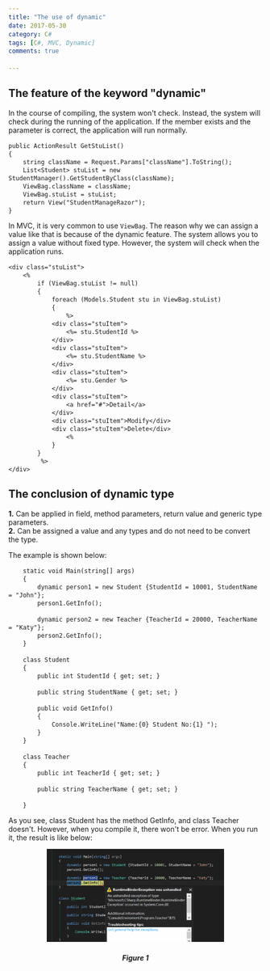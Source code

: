 ```yaml
---
title: "The use of dynamic"
date: 2017-05-30
category: C#
tags: [C#, MVC, Dynamic]
comments: true

---
```


## The feature of the keyword "dynamic"

In the course of compiling, the system won't check. Instead, the system will check during the running of the application. If the member exists and the parameter is correct, the application will run normally.  
    
    public ActionResult GetStuList()
    {
        string className = Request.Params["className"].ToString();
        List<Student> stuList = new StudentManager().GetStudentByClass(className);
        ViewBag.className = className;
        ViewBag.stuList = stuList;
        return View("StudentManageRazor");
    }

In MVC, it is very common to use `ViewBag`. The reason why we can assign a value like that is because of the dynamic feature. The system allows you to assign a value without fixed type. However, the system will check when the application runs.  
 
    <div class="stuList">
        <%
            if (ViewBag.stuList != null)
            {
                foreach (Models.Student stu in ViewBag.stuList)
                {
                    %>
                <div class="stuItem">
                    <%= stu.StudentId %>
                </div>
                <div class="stuItem">
                    <%= stu.StudentName %>
                </div>
                <div class="stuItem">
                    <%= stu.Gender %>
                </div>
                <div class="stuItem">
                    <a href="#">Detail</a>
                </div>
                <div class="stuItem">Modify</div>
                <div class="stuItem">Delete</div>
                    <%
                }
            }
             %>
    </div>


## The conclusion of dynamic type

**1.** Can be applied in field, method parameters, return value and generic type parameters.  
**2.** Can be assigned a value and any types and do not need to be convert the type.  

The example is shown below:  

        static void Main(string[] args)
        {
            dynamic person1 = new Student {StudentId = 10001, StudentName = "John"};
            person1.GetInfo();

            dynamic person2 = new Teacher {TeacherId = 20000, TeacherName = "Katy"};
            person2.GetInfo();
        }

        class Student
        {
            public int StudentId { get; set; }

            public string StudentName { get; set; }

            public void GetInfo()
            {
                Console.WriteLine("Name:{0} Student No:{1} ");
            }
        }

        class Teacher
        {
            public int TeacherId { get; set; }

            public string TeacherName { get; set; }

        }

As you see, class Student has the method GetInfo, and class Teacher doesn't. However, when you compile it, there won't be error. When you run it, the result is like below:  


<p align="center">
<img src="/images/post/20170530001.png" alt="dynamic" width="70%"  /><br/>
<center><h5><b>Figure 1</b></h5></center>
</p>



